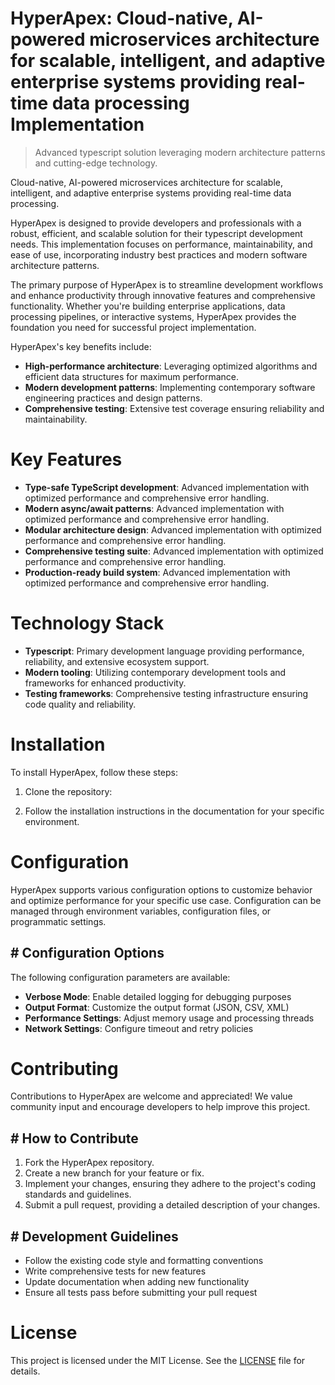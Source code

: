 <!-- fallback_HyperApex_20250802081309_32483 -->

# HyperApex: Cloud-native, AI-powered microservices architecture for scalable, intelligent, and adaptive enterprise systems providing real-time data processing Implementation
> Advanced typescript solution leveraging modern architecture patterns and cutting-edge technology.

Cloud-native, AI-powered microservices architecture for scalable, intelligent, and adaptive enterprise systems providing real-time data processing.

HyperApex is designed to provide developers and professionals with a robust, efficient, and scalable solution for their typescript development needs. This implementation focuses on performance, maintainability, and ease of use, incorporating industry best practices and modern software architecture patterns.

The primary purpose of HyperApex is to streamline development workflows and enhance productivity through innovative features and comprehensive functionality. Whether you're building enterprise applications, data processing pipelines, or interactive systems, HyperApex provides the foundation you need for successful project implementation.

HyperApex's key benefits include:

* **High-performance architecture**: Leveraging optimized algorithms and efficient data structures for maximum performance.
* **Modern development patterns**: Implementing contemporary software engineering practices and design patterns.
* **Comprehensive testing**: Extensive test coverage ensuring reliability and maintainability.

# Key Features

* **Type-safe TypeScript development**: Advanced implementation with optimized performance and comprehensive error handling.
* **Modern async/await patterns**: Advanced implementation with optimized performance and comprehensive error handling.
* **Modular architecture design**: Advanced implementation with optimized performance and comprehensive error handling.
* **Comprehensive testing suite**: Advanced implementation with optimized performance and comprehensive error handling.
* **Production-ready build system**: Advanced implementation with optimized performance and comprehensive error handling.

# Technology Stack

* **Typescript**: Primary development language providing performance, reliability, and extensive ecosystem support.
* **Modern tooling**: Utilizing contemporary development tools and frameworks for enhanced productivity.
* **Testing frameworks**: Comprehensive testing infrastructure ensuring code quality and reliability.

# Installation

To install HyperApex, follow these steps:

1. Clone the repository:


2. Follow the installation instructions in the documentation for your specific environment.

# Configuration

HyperApex supports various configuration options to customize behavior and optimize performance for your specific use case. Configuration can be managed through environment variables, configuration files, or programmatic settings.

## # Configuration Options

The following configuration parameters are available:

* **Verbose Mode**: Enable detailed logging for debugging purposes
* **Output Format**: Customize the output format (JSON, CSV, XML)
* **Performance Settings**: Adjust memory usage and processing threads
* **Network Settings**: Configure timeout and retry policies

# Contributing

Contributions to HyperApex are welcome and appreciated! We value community input and encourage developers to help improve this project.

## # How to Contribute

1. Fork the HyperApex repository.
2. Create a new branch for your feature or fix.
3. Implement your changes, ensuring they adhere to the project's coding standards and guidelines.
4. Submit a pull request, providing a detailed description of your changes.

## # Development Guidelines

* Follow the existing code style and formatting conventions
* Write comprehensive tests for new features
* Update documentation when adding new functionality
* Ensure all tests pass before submitting your pull request

# License

This project is licensed under the MIT License. See the [LICENSE](https://github.com/Muramatsuu/HyperApex/blob/main/LICENSE) file for details.
